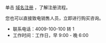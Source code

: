 单击 [域名注册](https://cloud.tencent.com/document/product/242/9595) ，了解注册流程。

您也可以直接致电销售人员，立即进行购买咨询。

- 联系电话：4009-100-100 转 1
- 工作时间：工作日，早 9:00 - 晚 6:00
